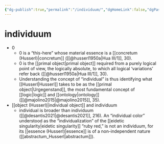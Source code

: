```yaml
---
{"dg-publish":true,"permalink":"/individuum/","dgHomeLink":false,"dgPassFrontmatter":false}
---
```


# individuum
- 0
	- 0 is a “this-here” whose material essence is a [[concretum (Husserl)|concretum]] ([[@husserl1950a|Hua III/1]], 30).
	- 0 is the [[primal object|primal object]] required from a purely logical point of view, the logically absolute, to which all logical ‘variations’ refer back ([[@husserl1950a|Hua III/1]], 30).
	- Understanding the concept of “individual” is thus identifying what [[Husserl|Husserl]] takes to be as the [[primal object|Urgegenstand]], the most fundamental concept of [[logic|logic]] and [[ontology|ontology]] ([[@majolino2015|@majolino2015]], 35).
- [[object (Husserl)|individual object]] and individuum
	- individual is broader than individuum ([[@desantis2021|@desantis2021]], 216). An “individual color” understood as the “individualization” of the [[eidetic singularity|eidetic singularity]] “ruby red,” is not an individuum, for its [[essence (Husserl)|essence]] is of a non-independent nature ([[abstractum_Husserl|abstractum]]).